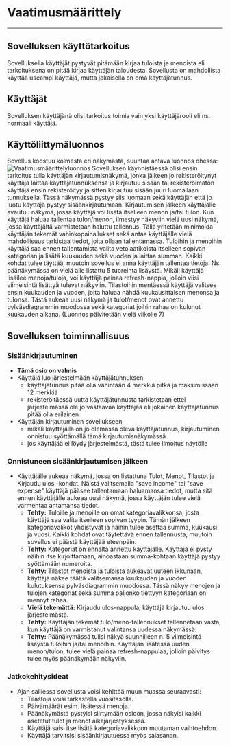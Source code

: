 # Vaatimusmäärittely
_____________________

## Sovelluksen käyttötarkoitus
Sovelluksella käyttäjät pystyvät pitämään kirjaa tuloista ja menoista eli tarkoituksena on pitää kirjaa käyttäjän taloudesta. Sovellusta on mahdollista käyttää useampi käyttäjä, mutta jokaisella on oma käyttäjätunnus. 


## Käyttäjät
Sovelluksen käyttäjänä olisi tarkoitus toimia vain yksi käyttäjärooli eli ns. normaali käyttäjä. 


## Käyttöliittymäluonnos
Sovellus koostuu kolmesta eri näkymästä, suuntaa antava luonnos ohessa:
![Vaatimusmäärittelyluonnos](https://user-images.githubusercontent.com/93583969/145101911-834817d1-7e65-4f0c-b586-16e6c601be02.jpg)
Sovelluksen käynnistäessä olisi ensin tarkoitus tulla käyttäjän kirjautumisnäkymä, jonka jälkeen jo rekisteröitynyt käyttäjä laittaa käyttäjätunnuksensa ja kirjautuu sisään tai rekisteröimätön käyttäjä ensin rekisteröityy ja sitten kirjautuu sisään juuri luomallaan tunnuksella. Tässä näkymässä pystyy siis luomaan sekä käyttäjän että jo luotu käyttäjä pystyy sisäänkirjautumaan. Kirjautumisen jälkeen käyttäjälle avautuu näkymä, jossa käyttäjä voi lisätä itselleen menon ja/tai tulon. Kun käyttäjä haluaa tallentaa tulon/menon, ilmestyy näkyviin vielä uusi näkymä, jossa käyttäjältä varmistetaan haluttu tallennus. Tällä yritetään minimoida käyttäjän tekemät vahinkopainallukset sekä antaa käyttäjälle vielä mahdollisuus tarkistaa tiedot, joita ollaan tallentamassa. Tuloihin ja menoihin käyttäjä saa ennen tallentamista valita vetolaatikoista itselleen sopivan kategorian ja lisätä kuukauden sekä vuoden ja laittaa summan. Kaikki kohdat tulee täyttää, muutoin sovellus ei anna käyttäjän tallentaa tietoja. Ns. päänäkymässä on vielä alle listattu 5 tuoreinta lisäystä. Mikäli käyttäjä lisäilee menoja/tuloja, voi käyttäjä painaa refresh-nappia, jolloin viisi viimeisintä lisättyä tulevat näkyviin. Tilastoihin mentäessä käyttäjä valitsee ensin kuukauden ja vuoden, jolta haluaa nähdä kuukausittaisen menonsa ja tulonsa. Tästä aukeaa uusi näkymä ja tulot/menot ovat annettu pylväsdiagrammin muodossa sekä kategoriat joihin rahaa on kulunut kuukauden aikana.
(Luonnos päivitetään vielä viikolle 7)

## Sovelluksen toiminnallisuus
### Sisäänkirjautuminen 
- **Tämä osio on valmis**
- Käyttäjä luo järjestelmään käyttäjätunnuksen
	- käyttäjätunnus pitää olla vähintään 4 merkkiä pitkä ja maksimissaan 12 merkkiä
	- rekisteröitäessä uutta käyttäjätunnusta tarkistetaan ettei järjestelmässä ole jo vastaavaa käyttäjää eli jokainen käyttäjätunnus pitää olla erilainen
- Käyttäjän kirjautuminen sovellukseen
	- mikäli käyttäjällä on jo olemassa oleva käyttäjätunnus, kirjautuminen onnistuu syöttämällä tämä kirjautumisnäkymässä
	- jos käyttäjää ei löydy järjestelmästä, tästä tulee ilmoitus näytölle

### Onnistuneen sisäänkirjautumisen jälkeen
- Käyttäjälle aukeaa näkymä, jossa on listattuna Tulot, Menot, Tilastot ja Kirjaudu ulos -kohdat. Näistä valitsemalla "save income" tai "save expense" käyttäjä pääsee tallentamaan haluamansa tiedot, mutta sitä ennen käyttäjälle aukeaa uusi näkymä, jossa käyttäjän tulee vielä varmentaa antamansa tiedot.
	- **Tehty:** Tuloille ja menoille on omat kategoriavalikkonsa, josta käyttäjä saa valita itselleen sopivan tyypin. Tämän jälkeen kategoriavalikot yhdistyvät ja näihin tulee asettaa summa, kuukausi ja vuosi. Kaikki kohdat ovat täytettävä ennen tallennusta, muutoin sovellus ei päästä käyttäjää eteenpäin.
	- **Tehty:** Kategoriat on ennalta annettu käyttäjälle. Käyttäjä ei pysty näihin itse kirjoittamaan, ainoastaan summa-kohtaan käyttäjä pystyy syöttämään numeroita.
	- **Tehty:** Tilastot menoista ja tuloista aukeavat uuteen ikkunaan, käyttäjä näkee täältä valitsemansa kuukauden ja vuoden kulutuksensa pylväsdiagrammin muodossa. Tässä näkyy menojen ja tulojen kategoriat sekä summa paljonko tiettyyn kategoriaan on mennyt rahaa. 
	- **Vielä tekemättä:** Kirjaudu ulos-nappula, käyttäjä kirjautuu ulos järjestelmästä.
	- **Tehty:** Käyttäjän tekemät tulo/meno-tallennukset tallennetaan vasta, kun käyttäjä on varmistanut valintansa uudessa näkymässä.
	- **Tehty:** Päänäkymässä tulisi näkyä suunnilleen n. 5 viimeisintä lisäystä tuloihin ja/tai menoihin. Käyttäjän lisätessä uuden menon/tulon, tulee vielä painaa refresh-nappulaa, jolloin päivitys tulee myös päänäkymään näkyviin.

### Jatkokehitysideat
- Ajan salliessa sovellusta voisi kehittää muun muassa seuraavasti:
	- Tilastoja voisi tarkastella vuositasolla.
	- Päivämäärät esim. lisätessä menoja.
	- Päänäkymästä pystyisi siirtymään osioon, jossa näkyisi kaikki asetetut tulot ja menot aikajärjestyksessä.
	- Käyttäjä saisi itse lisätä kategoriavalikkoon muutaman vaihtoehdon.
	- Käyttäjä tarvitsisi sisäänkirjautuessa myös salasanan.
